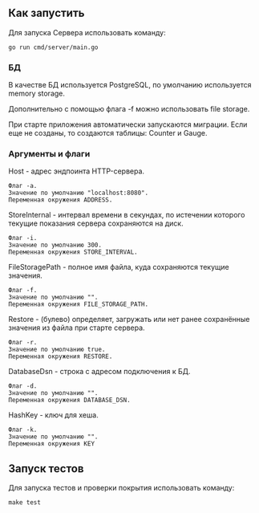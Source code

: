 ## Как запустить
Для запуска Сервера использовать команду:

    go run cmd/server/main.go

### БД
В качестве БД используется PostgreSQL, по умолчанию используется memory storage.

Дополнительно с помощью флага -f можно использовать file storage.

При старте приложения автоматически запускаются миграции. Если еще не созданы, то создаются таблицы: Counter и Gauge.

### Аргументы и флаги
Host - адрес эндпоинта HTTP-сервера.

    Флаг -a. 
    Значение по умолчанию "localhost:8080". 
    Переменная окружения ADDRESS.

StoreInternal - интервал времени в секундах, по истечении которого текущие показания сервера сохраняются на диск.
        
    Флаг -i.
    Значение по умолчанию 300.
    Переменная окружения STORE_INTERVAL.
    
FileStoragePath - полное имя файла, куда сохраняются текущие значения.

    Флаг -f.
    Значение по умолчанию "".
    Переменная окружения FILE_STORAGE_PATH.
	
Restore - (булево) определяет, загружать или нет ранее сохранённые значения из файла при старте сервера.
        
    Флаг -r.
    Значение по умолчанию true.
    Переменная окружения RESTORE.
	
DatabaseDsn - строка с адресом подключения к БД.
        
    Флаг -d.
    Значение по умолчанию "".
    Переменная окружения DATABASE_DSN.
	
HashKey - ключ для хеша.
        
    Флаг -k.
    Значение по умолчанию "".
    Переменная окружения KEY

## Запуск тестов
Для запуска тестов и проверки покрытия использовать команду:

    make test
